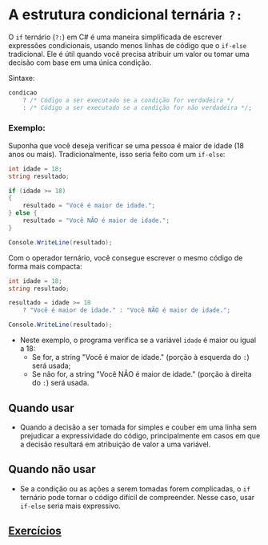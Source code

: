 # A estrutura condicional ternária `?:`

O `if` ternário (`?:`) em C# é uma maneira simplificada de escrever expressões condicionais, usando menos linhas de código que o `if-else` tradicional. Ele é útil quando você precisa atribuir um valor ou tomar uma decisão com base em uma única condição.

Sintaxe:

```csharp
condicao 
    ? /* Código a ser executado se a condição for verdadeira */ 
    : /* Código a ser executado se a condição for não verdadeira */;
```

### Exemplo:

Suponha que você deseja verificar se uma pessoa é maior de idade (18 anos ou mais). Tradicionalmente, isso seria feito com um `if-else`:

```csharp
int idade = 18;
string resultado;

if (idade >= 18)
{
    resultado = "Você é maior de idade.";
} else {
    resultado = "Você NÃO é maior de idade.";
}

Console.WriteLine(resultado);
```

Com o operador ternário, você consegue escrever o mesmo código de forma mais compacta:

```csharp
int idade = 18;
string resultado;

resultado = idade >= 18 
    ? "Você é maior de idade." : "Você NÃO é maior de idade.";

Console.WriteLine(resultado);
```

- Neste exemplo, o programa verifica se a variável `idade` é maior ou igual a 18:
  - Se for, a string "Você é maior de idade." (porção à esquerda do `:`) será usada;
  - Se não for, a string "Você NÃO é maior de idade." (porção à direita do `:`) será usada.

## Quando usar

- Quando a decisão a ser tomada for simples e couber em uma linha sem prejudicar a expressividade do código, principalmente em casos em que a decisão resultará em atribuição de valor a uma variável.

## Quando não usar

- Se a condição ou as ações a serem tomadas forem complicadas, o `if` ternário pode tornar o código difícil de compreender. Nesse caso, usar `if-else` seria mais expressivo.

## [Exercícios](02-exercicios.md)
